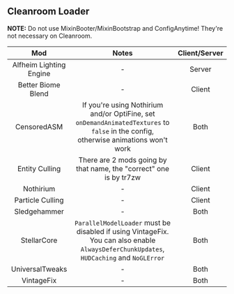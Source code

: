 ## Cleanroom Loader

**NOTE:** Do not use MixinBooter/MixinBootstrap and ConfigAnytime! They're not necessary on Cleanroom.

| Mod | Notes | Client/Server |
|:---:|:---:|:---:|
| Alfheim Lighting Engine | - | Server |
| Better Biome Blend | - | Client |
| CensoredASM | If you're using Nothirium and/or OptiFine, set `onDemandAnimatedTextures` to `false` in the config, otherwise animations won't work | Both |
| Entity Culling | There are 2 mods going by that name, the "correct" one is by tr7zw | Client |
| Nothirium | - | Client |
| Particle Culling | - | Client |
| Sledgehammer | - | Both |
| StellarCore | `ParallelModelLoader` must be disabled if using VintageFix. You can also enable `AlwaysDeferChunkUpdates`, `HUDCaching` and `NoGLError` | Both |
| UniversalTweaks | - | Both |
| VintageFix | - | Both |
